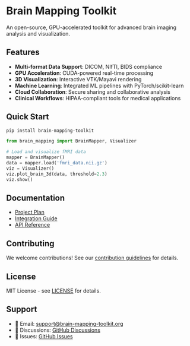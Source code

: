 # Brain Mapping Toolkit

An open-source, GPU-accelerated toolkit for advanced brain imaging analysis and visualization.

## Features

- **Multi-format Data Support**: DICOM, NIfTI, BIDS compliance
- **GPU Acceleration**: CUDA-powered real-time processing  
- **3D Visualization**: Interactive VTK/Mayavi rendering
- **Machine Learning**: Integrated ML pipelines with PyTorch/scikit-learn
- **Cloud Collaboration**: Secure sharing and collaborative analysis
- **Clinical Workflows**: HIPAA-compliant tools for medical applications

## Quick Start

```bash
pip install brain-mapping-toolkit
```

```python
from brain_mapping import BrainMapper, Visualizer

# Load and visualize fMRI data
mapper = BrainMapper()
data = mapper.load('fmri_data.nii.gz')
viz = Visualizer()
viz.plot_brain_3d(data, threshold=2.3)
viz.show()
```

## Documentation

- [Project Plan](docs/project-plan.md)
- [Integration Guide](docs/integration.md)
- [API Reference](https://brain-mapping-toolkit.readthedocs.io)

## Contributing

We welcome contributions! See our [contribution guidelines](CONTRIBUTING.md) for details.

## License

MIT License - see [LICENSE](LICENSE) for details.

## Support

- 📧 Email: support@brain-mapping-toolkit.org
- 💬 Discussions: [GitHub Discussions](https://github.com/your-org/brain-mapping-toolkit/discussions)
- 🐛 Issues: [GitHub Issues](https://github.com/your-org/brain-mapping-toolkit/issues)
